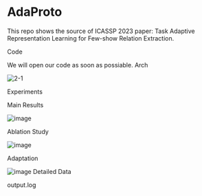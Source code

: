 # AdaProto

This repo shows the source of ICASSP 2023 paper: Task Adaptive Representation Learning for Few-show Relation Extraction.

Code

We will open our code as soon as possiable. 
Arch

![2-1](https://user-images.githubusercontent.com/9714955/196366830-0692ce29-c173-4c0a-9b05-d9cec460cc3a.PNG)

Experiments

Main Results

![image](https://user-images.githubusercontent.com/9714955/196367019-ff516ef3-f686-4385-a790-e4224f9434fd.png)

Ablation Study

![image](https://user-images.githubusercontent.com/9714955/196367115-bc028297-2d7b-4d89-b2ea-e85884a033cc.png)

Adaptation 

![image](https://user-images.githubusercontent.com/9714955/196367261-c166b2b1-78e5-49eb-8082-04f331621a95.png)
Detailed Data

output.log
